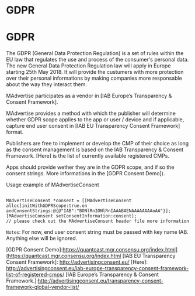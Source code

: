 # GDPR

# GDPR

The GDPR (General Data Protection Regulation) is a set of rules within the EU law that regulates the use and process of the consumer's personal data.
The new General Data Protection Regulation law will apply in Europe starting 25th May 2018. It will provide the custumers with more protection over their personal informations by making companies more responsable about the way they interact them.

MAdvertise participates as a vendor in [IAB Europe’s Transparency & Consent Framework].

MAdvertise provides a method with which the publisher will determine whether GDPR scope applies to the app or user / device and if applicable, capture end user consent in [IAB EU Transparency Consent Framework] format.

Publishers are free to implement or develop the CMP of their choice as long as the consent management is based on the IAB Transparency & Consent Framework. [Here] is the list of currently available registered CMPs.

Apps should provide wether they are in the GDPR scope, and if so the consent strings.
More informations in the [GDPR Consent Demo]).

Usage example of MAdvertiseConsent
```objc

MAdvertiseConsent *consent = [[MAdvertiseConsent alloc]initWithGDPRScope:true.on andConsentStrings:@{@"IAB":"BONlRnIONlRnIAAABAENAAAAAAAAoAA"}];
[MAdvertiseConsent setConsentInformation:consent];
// please check out the MAdvertiseConsent header file more information
```

`Notes`:  For now, end user consent string must be passed with key name IAB. Anything else will be ignored.

[GDPR Consent Demo]:https://quantcast.mgr.consensu.org/index.html](https://quantcast.mgr.consensu.org/index.html
[IAB EU Transparency Consent Framework]: http://advertisingconsent.eu/
[Here]: http://advertisingconsent.eu/iab-europe-transparency-consent-framework-list-of-registered-cmps/
[IAB Europe’s Transparency & Consent Framework.]:http://advertisingconsent.eu/transparency-consent-framework-global-vendor-list/